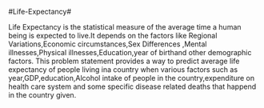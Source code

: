 #Life-Expectancy#

Life Expectancy is the statistical measure of the average time a human being is expected to live.It depends on the factors like Regional Variations,Economic circumstances,Sex Differences ,Mental illnesses,Physical illnesses,Education,year of birthand other demographic factors.
This problem statement provides a way to predict average life expectancy of people living ina country when various factors such as year,GDP,education,Alcohol intake of people in the country,expenditure on health care system and some specific disease related deaths that happend in the country given.

